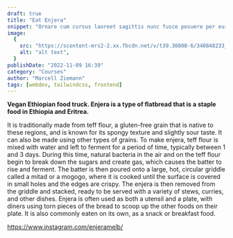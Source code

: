```yaml
---
draft: true
title: "Eat Enjera"
snippet: "Ornare cum cursus laoreet sagittis nunc fusce posuere per euismod dis vehicula a, semper fames lacus maecenas dictumst pulvinar neque enim non potenti. Torquent hac sociosqu eleifend potenti."
image:
  {
    src: "https://scontent-mrs2-2.xx.fbcdn.net/v/t39.30808-6/340848233_1294410724806023_7061645041642549090_n.jpg?_nc_cat=106&ccb=1-7&_nc_sid=5f2048&_nc_ohc=_eQN4Ymy3LgAX83ufC6&_nc_ht=scontent-mrs2-2.xx&oh=00_AfCkiocYzSsr5gQbhihMg24DU2zuOL8pvWkM8aMsvoCvfQ&oe=65FA91F1",
    alt: "alt text",
  }
publishDate: "2022-11-09 16:39"
category: "Courses"
author: "Marcell Ziemann"
tags: [webdev, tailwindcss, frontend]
---
```


**Vegan Ethiopian food truck.
Enjera is a type of flatbread that is a staple food in Ethiopia and Eritrea.**

It is traditionally made from teff flour, a gluten-free grain that is native to these regions, and is known for its spongy texture and slightly sour taste. It can also be made using other types of grains.
To make enjera, teff flour is mixed with water and left to ferment for a period of time, typically between 1 and 3 days. During this time, natural bacteria in the air and on the teff flour begin to break down the sugars and create gas, which causes the batter to rise and ferment.
The batter is then poured onto a large, hot, circular griddle called a mitad or a mogogo, where it is cooked until the surface is covered in small holes and the edges are crispy. The enjera is then removed from the griddle and stacked, ready to be served with a variety of stews, curries, and other dishes.
Enjera is often used as both a utensil and a plate, with diners using torn pieces of the bread to scoop up the other foods on their plate. It is also commonly eaten on its own, as a snack or breakfast food.

https://www.instagram.com/enjeramelb/

